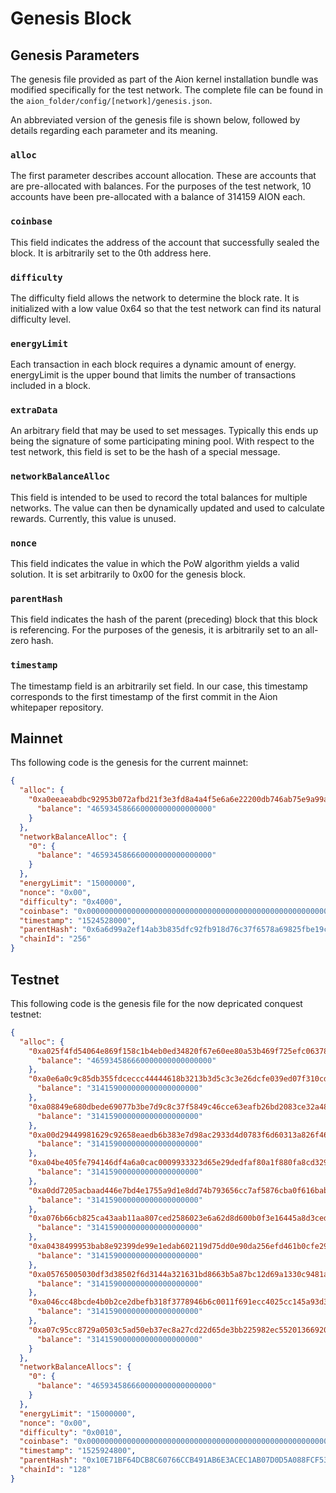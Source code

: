 # Genesis Block

## Genesis Parameters

The genesis file provided as part of the Aion kernel installation bundle was modified specifically for the test network. The complete file can be found in the `aion_folder/config/[network]/genesis.json`.

An abbreviated version of the genesis file is shown below, followed by details regarding each parameter and its meaning.

### `alloc`

The first parameter describes account allocation. These are accounts that are pre-allocated with balances. For the purposes of the test network, 10 accounts have been pre-allocated with a balance of 314159 AION each.

### `coinbase`

This field indicates the address of the account that successfully sealed the block. It is arbitrarily set to the 0th address here.

### `difficulty`

The difficulty field allows the network to determine the block rate. It is initialized with a low value 0x64 so that the test network can find its natural difficulty level.

### `energyLimit`

Each transaction in each block requires a dynamic amount of energy. energyLimit is the upper bound that limits the number of transactions included in a block.

### `extraData`

An arbitrary field that may be used to set messages. Typically this ends up being the signature of some participating mining pool. With respect to the test network, this field is set to be the hash of a special message.

### `networkBalanceAlloc`

This field is intended to be used to record the total balances for multiple networks. The value can then be dynamically updated and used to calculate rewards. Currently, this value is unused.

### `nonce`

This field indicates the value in which the PoW algorithm yields a valid solution. It is set arbitrarily to 0x00 for the genesis block.

### `parentHash`

This field indicates the hash of the parent (preceding) block that this block is referencing. For the purposes of the genesis, it is arbitrarily set to an all-zero hash.

### `timestamp`

The timestamp field is an arbitrarily set field. In our case, this timestamp corresponds to the first timestamp of the first commit in the Aion whitepaper repository.

## Mainnet

Ths following code is the genesis for the current mainnet:

```json
{
  "alloc": {
    "0xa0eeaeabdbc92953b072afbd21f3e3fd8a4a4f5e6a6e22200db746ab75e9a99a": {
      "balance": "465934586660000000000000000"
    }
  },
  "networkBalanceAlloc": {
    "0": {
      "balance": "465934586660000000000000000"
    }
  },
  "energyLimit": "15000000",
  "nonce": "0x00",
  "difficulty": "0x4000",
  "coinbase": "0x0000000000000000000000000000000000000000000000000000000000000000",
  "timestamp": "1524528000",
  "parentHash": "0x6a6d99a2ef14ab3b835dfc92fb918d76c37f6578a69825fbe19cd366485604b1",
  "chainId": "256"
}
```

## Testnet

This following code is the genesis file for the now depricated conquest testnet:

```json
{
  "alloc": {
    "0xa025f4fd54064e869f158c1b4eb0ed34820f67e60ee80a53b469f725efc06378": {
      "balance": "465934586660000000000000000"
    },
    "0xa0e6a0c9c85db355fdceccc44444618b3213b3d5c3c3e26dcfe039ed07f310cd": {
      "balance": "314159000000000000000000"
    },
    "0xa08849e680dbede69077b3be7d9c8c37f5849c46cce63eafb26bd2083ce32a48": {
      "balance": "314159000000000000000000"
    },
    "0xa00d29449981629c92658eaedb6b383e7d98ac2933d4d0783f6d60313a826f46": {
      "balance": "314159000000000000000000"
    },
    "0xa04be405fe794146df4a6a0cac0009933323d65e29dedfaf80a1f880fa8cd329": {
      "balance": "314159000000000000000000"
    },
    "0xa0dd7205acbaad446e7bd4e1755a9d1e8dd74b793656cc7af5876cba0f616bab": {
      "balance": "314159000000000000000000"
    },
    "0xa076b66cb825ca43aab11aa807ced2586023e6a62d8d600b0f3e16445a8d3ced": {
      "balance": "314159000000000000000000"
    },
    "0xa0438499953bab8e92399de99e1edab602119d75dd0e90da256efd461b0cfe29": {
      "balance": "314159000000000000000000"
    },
    "0xa05765005030df3d38502f6d3144a321631bd8663b5a87bc12d69a1330c9481a": {
      "balance": "314159000000000000000000"
    },
    "0xa046cc48bcde4b0b2ce2dbefb318f3778946b6c0011f691ecc4025cc145a93d3": {
      "balance": "314159000000000000000000"
    },
    "0xa07c95cc8729a0503c5ad50eb37ec8a27cd22d65de3bb225982ec55201366920": {
      "balance": "314159000000000000000000"
    }
  },
  "networkBalanceAllocs": {
    "0": {
      "balance": "465934586660000000000000000"
    }
  },
  "energyLimit": "15000000",
  "nonce": "0x00",
  "difficulty": "0x0010",
  "coinbase": "0x0000000000000000000000000000000000000000000000000000000000000000",
  "timestamp": "1525924800",
  "parentHash": "0x10E71BF64DCB8C60766CCB491AB6E3ACEC1AB07D0D5A088FCF533CBFBC801295",
  "chainId": "128"
}
```
